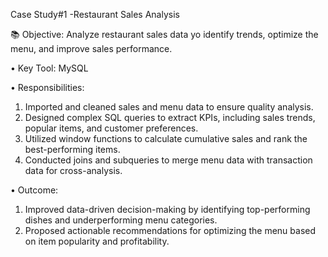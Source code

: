 Case Study#1 -Restaurant Sales Analysis

📚 Objective: Analyze restaurant sales data yo identify trends, optimize the menu, and improve sales performance.

• Key Tool: MySQL

• Responsibilities:

1. Imported and cleaned sales and menu data to ensure quality analysis.
2. Designed complex SQL queries to extract KPIs, including sales trends, popular items, and customer preferences.
3. Utilized window functions to calculate cumulative sales and rank the best-performing items.
4. Conducted joins and subqueries to merge menu data with transaction data for cross-analysis.

• Outcome:

1. Improved data-driven decision-making by identifying top-performing dishes and underperforming menu categories.
2. Proposed actionable recommendations for optimizing the menu based on item popularity and profitability.
